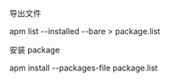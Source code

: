 导出文件

apm list --installed --bare > package.list

安装 package

apm install --packages-file package.list
